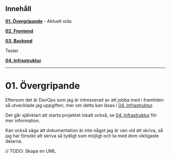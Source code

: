 ﻿
## Innehåll

**[01. Övergripande](01.%20Övergripande.md)** - Aktuell sida

**[02. Frontend](02.%20Frontend.md)**

**[03. Backend](03.%20Bäckend.md)**

Tester

**[04. Infrastruktur](04.%20Infrastruktur.md)**

---

# 01. Övergripande

Eftersom det är DevOps som jag är intresserad av att jobba med i framtiden så utvecklade jag uppgiften, mer om detta
kan läsas i [04. Infrastruktur](04.%20Infrastruktur.md).

Det går självklart att starta projektet lokalt också, se [04. Infrastruktur](04.%20Infrastruktur.md) för mer information.

Kan också säga att dokumentation är inte något jag är van vid att skriva, så jag har försökt att skriva så tydligt 
som möjligt och ta med dom viktigaste delarna.


// TODO: Skapa en UML
